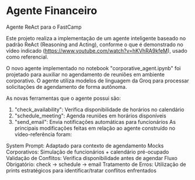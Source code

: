 # Agente Financeiro
Agente ReAct para o FastCamp

Este projeto realiza a implementação de um agente inteligente baseado no padrão ReAct (Reasoning and Acting), conforme o que é demonstrado no vídeo indicado (https://www.youtube.com/watch?v=hKVhRA9kfeM), usado como referencial.

O novo agente implementado no notebook "corporative_agent.ipynb" foi projetado para auxiliar no agendamento de reuniões em ambiente corporativo. O agente utiliza modelos de linguagem da Groq para processar solicitações de agendamento de forma autônoma.

As novas ferramentas que o agente possui são:

1. "check_availability": Verifica disponibilidade de horários no calendário
2. "schedule_meeting": Agenda reuniões em horários disponíveis
3. "send_email": Envia notificações automáticas para funcionários
As principais modificações feitas em relação ao agente construído no vídeo-referência foram:

System Prompt: Adaptado para contexto de agendamento
Mocks Corporativos: Simulação de funcionários + calendário pré-ocupado
Validação de Conflitos: Verifica disponibilidade antes de agendar
Fluxo Obrigatório: check → schedule → email
Tratamento de Erros: Utilização de prints estratégicos para identificar/tratar conflitos enfrentados
